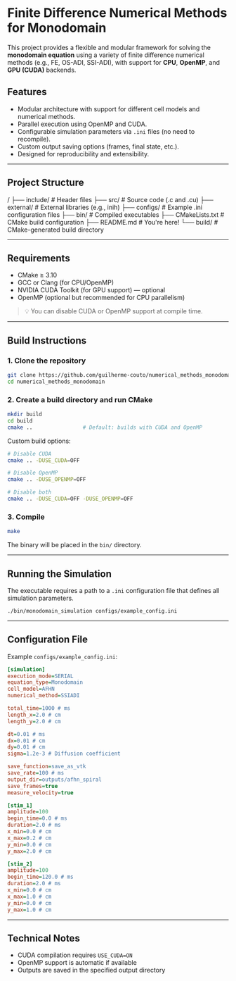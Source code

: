 # Finite Difference Numerical Methods for Monodomain

This project provides a flexible and modular framework for solving the **monodomain equation** using a variety of finite difference numerical methods (e.g., FE, OS-ADI, SSI-ADI), with support for **CPU**, **OpenMP**, and **GPU (CUDA)** backends.

## Features

- Modular architecture with support for different cell models and numerical methods.
- Parallel execution using OpenMP and CUDA.
- Configurable simulation parameters via `.ini` files (no need to recompile).
- Custom output saving options (frames, final state, etc.).
- Designed for reproducibility and extensibility.

---

## Project Structure

/
├── include/ # Header files
├── src/ # Source code (.c and .cu)
├── external/ # External libraries (e.g., inih)
├── configs/ # Example .ini configuration files
├── bin/ # Compiled executables
├── CMakeLists.txt # CMake build configuration
├── README.md # You're here!
└── build/ # CMake-generated build directory

---

## Requirements

- CMake ≥ 3.10
- GCC or Clang (for CPU/OpenMP)
- NVIDIA CUDA Toolkit (for GPU support) — optional
- OpenMP (optional but recommended for CPU parallelism)

> 💡 You can disable CUDA or OpenMP support at compile time.

---

## Build Instructions

### 1. Clone the repository

```bash
git clone https://github.com/guilherme-couto/numerical_methods_monodomain.git
cd numerical_methods_monodomain
```

### 2. Create a build directory and run CMake
```bash
mkdir build
cd build
cmake ..                # Default: builds with CUDA and OpenMP
```

Custom build options:
```bash
# Disable CUDA
cmake .. -DUSE_CUDA=OFF

# Disable OpenMP
cmake .. -DUSE_OPENMP=OFF

# Disable both
cmake .. -DUSE_CUDA=OFF -DUSE_OPENMP=OFF
```

### 3. Compile
```bash
make
```
The binary will be placed in the `bin/` directory.

---

## Running the Simulation

The executable requires a path to a `.ini` configuration file that defines all simulation parameters.

```bash
./bin/monodomain_simulation configs/example_config.ini
```

---

## Configuration File
Example `configs/example_config.ini`:
```ini
[simulation]
execution_mode=SERIAL
equation_type=Monodomain
cell_model=AFHN
numerical_method=SSIADI

total_time=1000 # ms
length_x=2.0 # cm
length_y=2.0 # cm

dt=0.01 # ms
dx=0.01 # cm
dy=0.01 # cm
sigma=1.2e-3 # Diffusion coefficient

save_function=save_as_vtk
save_rate=100 # ms
output_dir=outputs/afhn_spiral
save_frames=true
measure_velocity=true

[stim_1]
amplitude=100
begin_time=0.0 # ms
duration=2.0 # ms
x_min=0.0 # cm
x_max=0.2 # cm
y_min=0.0 # cm
y_max=2.0 # cm

[stim_2]
amplitude=100
begin_time=120.0 # ms
duration=2.0 # ms
x_min=0.0 # cm
x_max=1.0 # cm
y_min=0.0 # cm
y_max=1.0 # cm

```

---

## Technical Notes
- CUDA compilation requires `USE_CUDA=ON`
- OpenMP support is automatic if available
- Outputs are saved in the specified output directory


